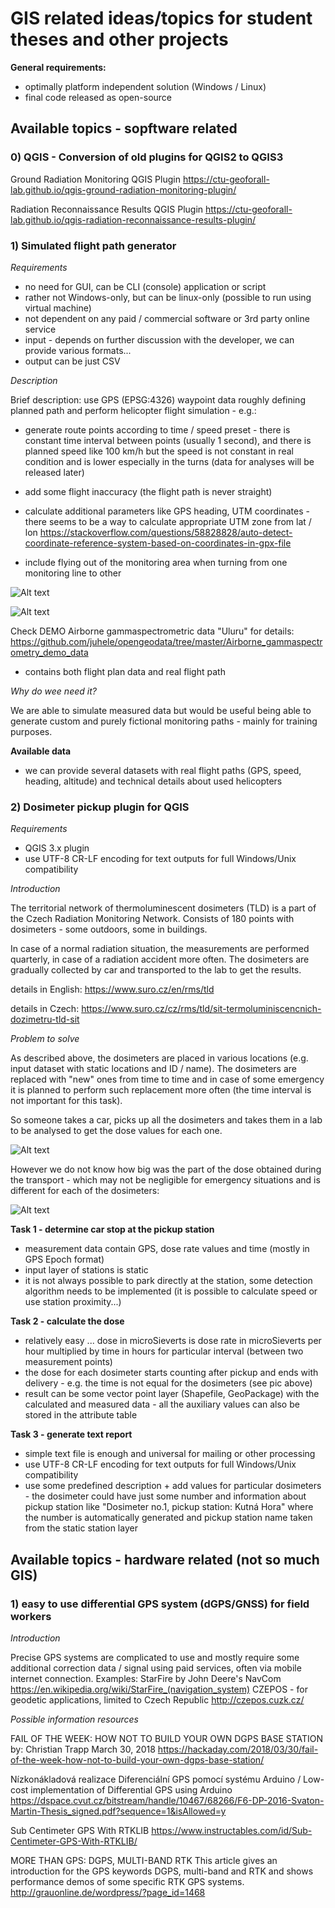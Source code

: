 # GIS related ideas/topics for student theses and other projects

**General requirements:**
- optimally platform independent solution (Windows / Linux)
- final code released as open-source

## Available topics - sopftware related


### 0) QGIS - Conversion of old plugins for QGIS2 to QGIS3

Ground Radiation Monitoring QGIS Plugin
https://ctu-geoforall-lab.github.io/qgis-ground-radiation-monitoring-plugin/

Radiation Reconnaissance Results QGIS Plugin
https://ctu-geoforall-lab.github.io/qgis-radiation-reconnaissance-results-plugin/


### 1) Simulated flight path generator

*Requirements*

- no need for GUI, can be CLI (console) application or script
- rather not Windows-only, but can be linux-only (possible to run using virtual machine)
- not dependent on any paid / commercial software or 3rd party online service
- input - depends on further discussion with the developer, we can provide various formats...
- output can be just CSV

*Description*

Brief description: use GPS (EPSG:4326) waypoint data roughly defining planned path and perform helicopter flight simulation - e.g.:

- generate route points according to time / speed preset - there is constant time interval between points (usually 1 second), and there is planned speed like 100 km/h but the speed is not constant in real condition and is lower especially in the turns (data for analyses will be released later) 

- add some flight inaccuracy (the flight path is never straight)

- calculate additional parameters like GPS heading, UTM coordinates - there seems to be a way to calculate appropriate UTM zone from lat / lon https://stackoverflow.com/questions/58828828/auto-detect-coordinate-reference-system-based-on-coordinates-in-gpx-file

- include flying out of the monitoring area when turning from one monitoring line to other

![Alt text](img_flight_path_generator/heli_flight_1_plan.png "flight plan with waypoints")

![Alt text](img_flight_path_generator/heli_flight_2_real_flight.png "flight plan with waypoints")

Check DEMO Airborne gammaspectrometric data "Uluru" for details:
https://github.com/juhele/opengeodata/tree/master/Airborne_gammaspectrometry_demo_data

- contains both flight plan data and real flight path

*Why do wee need it?*

We are able to simulate measured data but would be useful being able to generate custom and purely fictional monitoring paths - mainly for training purposes.

**Available data**

- we can provide several datasets with real flight paths (GPS, speed, heading, altitude) and technical details about used helicopters


### 2) Dosimeter pickup plugin for QGIS

*Requirements*
- QGIS 3.x plugin
- use UTF-8 CR-LF encoding for text outputs for full Windows/Unix compatibility

*Introduction*

The territorial network of thermoluminescent dosimeters (TLD) is a part of the Czech Radiation Monitoring Network. Consists of 180 points with dosimeters - some outdoors, some in buildings.

In case of a normal radiation situation, the measurements are performed quarterly, in case of a radiation accident more often. The dosimeters are gradually collected by car and transported to the lab to get the results.

details in English:
https://www.suro.cz/en/rms/tld

details in Czech:
https://www.suro.cz/cz/rms/tld/sit-termoluminiscencnich-dozimetru-tld-sit

*Problem to solve*

As described above, the dosimeters are placed in various locations (e.g. input dataset with static locations and ID / name). The dosimeters are replaced with "new" ones from time to time and in case of some emergency it is planned to perform such replacement more often (the time interval is not important for this task).

So someone takes a car, picks up all the dosimeters and takes them in a lab to be analysed to get the dose values for each one. 

![Alt text](img_dosimeter_pickup/dosimeter_pickup_schema_001_route_res.png "dosimeter pickup scheme")

However we do not know how big was the part of the dose obtained during the transport - which may not be negligible for emergency situations and is different for each of the dosimeters:

![Alt text](img_dosimeter_pickup/dosimeter_pickup_schema_002_dose_res.png "dosimeter pickup - dose calculation")

**Task 1 - determine car stop at the pickup station**
- measurement data contain GPS, dose rate values and time (mostly in GPS Epoch format)
- input layer of stations is static
- it is not always possible to park directly at the station, some detection algorithm needs to be implemented (it is possible to calculate speed or use station proximity...)

**Task 2 - calculate the dose**
- relatively easy ... dose in microSieverts is dose rate in microSieverts per hour multiplied by time in hours for particular interval (between two measurement points)
- the dose for each dosimeter starts counting after pickup and ends with delivery - e.g. the time is not equal for the dosimeters (see pic above) 
- result can be some vector point layer (Shapefile, GeoPackage) with the calculated and measured data - all the auxiliary values can also be stored in the attribute table

**Task 3 - generate text report**
- simple text file is enough and universal for mailing or other processing
- use UTF-8 CR-LF encoding for text outputs for full Windows/Unix compatibility
- use some predefined description + add values for particular dosimeters - the dosimeter could have just some number and information about pickup station like "Dosimeter no.1, pickup station: Kutná Hora" where the number is automatically generated and pickup station name taken from the static station layer

## Available topics - hardware related (not so much GIS)


### 1) easy to use differential GPS system (dGPS/GNSS) for field workers

*Introduction*

Precise GPS systems are complicated to use and mostly require some additional correction data / signal using paid services, often via mobile internet connection. 
Examples:
StarFire by John Deere's NavCom
https://en.wikipedia.org/wiki/StarFire_(navigation_system)
CZEPOS - for geodetic applications, limited to Czech Republic
http://czepos.cuzk.cz/

*Possible information resources*

FAIL OF THE WEEK: HOW NOT TO BUILD YOUR OWN DGPS BASE STATION
by: Christian Trapp
March 30, 2018
https://hackaday.com/2018/03/30/fail-of-the-week-how-not-to-build-your-own-dgps-base-station/


Nízkonákladová realizace Diferenciální GPS pomocí systému Arduino /
Low-cost implementation of Differential GPS using Arduino
https://dspace.cvut.cz/bitstream/handle/10467/68266/F6-DP-2016-Svaton-Martin-Thesis_signed.pdf?sequence=1&isAllowed=y


Sub Centimeter GPS With RTKLIB
https://www.instructables.com/id/Sub-Centimeter-GPS-With-RTKLIB/

MORE THAN GPS: DGPS, MULTI-BAND RTK
This article gives an introduction for the GPS keywords DGPS, multi-band and RTK and shows performance demos of  some specific RTK GPS systems.
http://grauonline.de/wordpress/?page_id=1468

